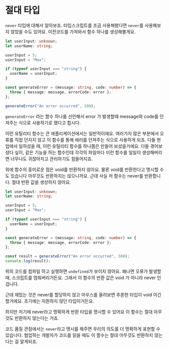 # 절대 타입

`never` 타입에 대해서 알아보죠. 타입스크립트를 조금 사용해봤다면 `never`를 사용해보지 않았을 수도 있어요.
이전코드를 가져와서 함수 하나를 생성해볼게요.

```ts
let userInput: unknown;
let userName: string;

userInput = 5;
userInput = "Max";

if (typeof userInput === "string") {
  userName = userInput;
}

const generateError = (message: string, code: number) => {
  throw { message: message, errorCode: error };
};

generateError("An error occurred", 500);
```

`generateError` 라는 함수 하나를 선언해서 error 가 발생할때 message와 code를 던져주는 식으로 사용하기로 했다고 합시다.

이런 유틸리티 함수는 큰 애플리케이션에서는 일반적이에요. 여러가지 많은 부분에서 오류를 직접 던지지 않고 이 함수를 통해 에러를 던져주는 식으로 사용하게 되죠. 다들 현업에서 일하셨을 때, 이런 유틸리티 함수를 하나쯤은 만들어 보셨을거에요. 다들 겪어보셨다 싶이, 같은 기능을 하는 함수인데 각각의 파일마다 이런 함수를 일일이 생성해버리면 너무나도 귀찮아지고 관리하기도 힘들어지죠.

위에 함수의 흥미로운 점은 void를 반환하지 않아요. 물론 void를 반환한다고 명시할 수도 있습니다 아무것도 반환하지는 않으니까요.
근데 사실 저 함수는 never를 반환합니다. 절대 반환 값을 생성하지 않아요.

```ts
let userInput: unknown;
let userName: string;

userInput = 5;
userInput = "Max";

if (typeof userInput === "string") {
  userName = userInput;
}

const generateError = (message: string, code: number) => {
  throw { message: message, errorCode: error };
};

const result = generateError("An error occurred", 500);
console.log(result);
```

위의 코드를 컴파일 하고 실행하면 `undefined`가 보이지 않아요. 왜나면 오류가 발생할 때, 스크립트를 멈춰버리거든요.
그래서 이 함수의 반환 값은 void 가 아니라 never 인겁니다.

근데 재밌는 것은 never를 할당하지 않고 마우스를 올려보면 추론한 타입이 void 이긴 할거에요. 초기에는 지원하지 않던 타입이거든요.

하지만 저기에 never라고 명확하게 반환 타입을 명시할 수 있어요
이 함수는 절대 아무것도 반환하지 않는다는 거죠.

코드 품질 관점에서는 `never`라고 명시를 해주면 우리의 의도를 더 명확하게 표현할 수 있습니다. 협업하는 개발자가 코드를 읽을 때도 이 함수는 절대 아무것도 반환하지 않는다는 걸 알게되죠.
